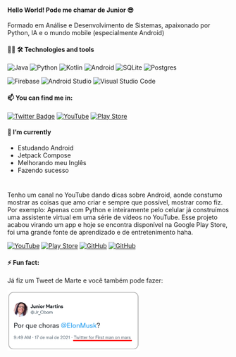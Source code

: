 #### Hello World! Pode me chamar de Junior  😎 
Formado em Análise e Desenvolvimento de Sistemas, apaixonado por Python, IA e o mundo mobile (especialmente Android)

#### 👨‍💻 🛠 Technologies and tools
![Java](https://img.shields.io/badge/Java-%23ED8B00.svg?style=flat-square&logo=java&logoColor=white)
![Python](https://img.shields.io/badge/Python-3670A0?style=flat-square&logo=python&logoColor=ffdd54)
![Kotlin](https://img.shields.io/badge/Kotlin-%230095D5.svg?style=flat-square&logo=kotlin&logoColor=white)
![Android](https://img.shields.io/badge/Android-3DDC84?style=flat-square&logo=android&logoColor=white)
![SQLite](https://img.shields.io/badge/sqlite-%2307405e.svg?style=flat-square&logo=sqlite&logoColor=white)
![Postgres](https://img.shields.io/badge/postgres-%23316192.svg?style=flat-square&logo=postgresql&logoColor=white)

![Firebase](https://img.shields.io/badge/Firebase-%23039BE5.svg?style=flat-square&logo=firebase)
![Android Studio](https://img.shields.io/badge/Android%20Studio-3DDC84.svg?style=flat-square&logo=android-studio&logoColor=white)
![Visual Studio Code](https://img.shields.io/badge/Visual%20Studio%20Code-0078d7.svg?style=flat-square&logo=visual-studio-code&logoColor=white)



#### 📫 You can find me in:

[![Twitter Badge](https://img.shields.io/badge/-Twitter-1ca0f1?style=flat-square&labelColor=1ca0f1&logo=twitter&logoColor=white&link=https://twitter.com/Jr_Obom)](https://twitter.com/Jr_Obom)
[![YouTube](https://img.shields.io/badge/YouTube-%23FF0000.svg?style=flat-square&logo=YouTube&logoColor=white&link=https://www.youtube.com/paradoxo10)](https://www.youtube.com/paradoxo10)
[![Play Store](https://img.shields.io/badge/Google_Play-414141?style=flat-square&logo=google-play&logoColor=white&link=https://play.google.com/store/apps/dev?id=4872041156978653342)](https://play.google.com/store/apps/dev?id=4872041156978653342)


#### 🌱 I’m currently
- Estudando Android
- Jetpack Compose
- Melhorando meu Inglês 
- Fazendo sucesso

#

Tenho um canal no YouTube dando dicas sobre Android, aonde constumo mostrar as coisas que amo criar e sempre que possível, mostrar como fiz.
Por exemplo: Apenas com Python e inteiramente pelo celular já construímos uma assistente virtual em uma série de vídeos no YouTube. Esse projeto acabou virando um app e hoje se encontra disponível na Google Play Store, foi uma grande fonte de aprendizado e de entretenimento haha.


[![YouTube](https://img.shields.io/badge/Série_YouTube-%23FF0000.svg?style=flat-square&logo=YouTube&logoColor=white&link=https://youtu.be/dyXFa1ymL-M)](https://youtu.be/dyXFa1ymL-M)
[![Play Store](https://img.shields.io/badge/Google_Play-414141?style=flat-square&logo=google-play&logoColor=white&link=https://play.google.com/store/apps/details?id=com.paradoxo.amadeus)](https://play.google.com/store/apps/details?id=com.paradoxo.amadeus)
[![GitHub](https://img.shields.io/badge/Amadeus-100000?style=flat-square&logo=github&logoColor=white&link=https://github.com/git-jr/Projeto-Amadeus-Assistente-Android)](https://github.com/git-jr/Projeto-Amadeus-Assistente-Android)
[![GitHub](https://img.shields.io/badge/IADoxo-100000?style=flat-square&logo=github&logoColor=white&link=https://github.com/git-jr/IADoxo)](https://github.com/git-jr/IADoxo)

#### ⚡ Fun fact:
Já fiz um Tweet de Marte e você também pode fazer:

<a href="https://twitter.com/Jr_Obom/status/1399719461452664833"><img src="https://github.com/K6pkus/Imgs/blob/main/Tweet%20de%20Marte.png" alt="Tweet de marte" width="300"></a>



<!--
<img src="https://img.shields.io/badge/Android-282C34?logo=android&logoColor=3DDC84" alt="Android logo" title="Android" height="25" />

git-jr/git-jr is a ✨ special ✨ repository because its `README.md` (this file) appears on your GitHub profile.

Here are some ideas to get you started:

- 🔭 I’m currently working on ...
- 🌱 I’m currently learning ...
- 👯 I’m looking to collaborate on ...
- 🤔 I’m looking for help with ...
- 💬 Ask me about ...
- 📫 How to reach me: ...
- 😄 Pronouns: ...
- ⚡ Fun fact: ...
-->

